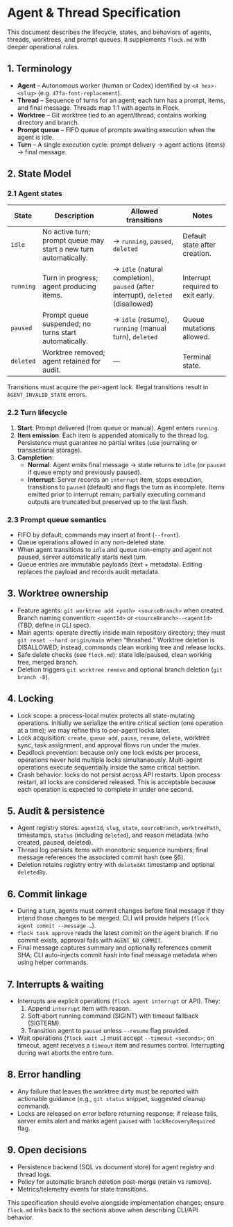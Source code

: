 # Agent & Thread Specification

This document describes the lifecycle, states, and behaviors of agents, threads, worktrees,
and prompt queues. It supplements `flock.md` with deeper operational rules.

## 1. Terminology

- **Agent** – Autonomous worker (human or Codex) identified by `<4 hex>-<slug>`
  (e.g. `47fa-font-replacement`).
- **Thread** – Sequence of turns for an agent; each turn has a prompt, items, and final
  message. Threads map 1:1 with agents in Flock.
- **Worktree** – Git worktree tied to an agent/thread; contains working directory and
  branch.
- **Prompt queue** – FIFO queue of prompts awaiting execution when the agent is idle.
- **Turn** – A single execution cycle: prompt delivery → agent actions (items) → final
  message.

## 2. State Model

### 2.1 Agent states

| State | Description | Allowed transitions | Notes |
|-------|-------------|---------------------|-------|
| `idle` | No active turn; prompt queue may start a new turn automatically. | → `running`, `paused`, `deleted` | Default state after creation. |
| `running` | Turn in progress; agent producing items. | → `idle` (natural completion), `paused` (after interrupt), `deleted` (disallowed) | Interrupt required to exit early. |
| `paused` | Prompt queue suspended; no turns start automatically. | → `idle` (resume), `running` (manual turn), `deleted` | Queue mutations allowed. |
| `deleted` | Worktree removed; agent retained for audit. | — | Terminal state. |

Transitions must acquire the per-agent lock. Illegal transitions result in
`AGENT_INVALID_STATE` errors.

### 2.2 Turn lifecycle

1. **Start**: Prompt delivered (from queue or manual). Agent enters `running`.
2. **Item emission**: Each item is appended atomically to the thread log. Persistence
   must guarantee no partial writes (use journaling or transactional storage).
3. **Completion**:
   - **Normal**: Agent emits final message → state returns to `idle` (or `paused` if queue
     empty and previously paused).
   - **Interrupt**: Server records an `interrupt` item, stops execution, transitions to
     `paused` (default) and flags the turn as incomplete. Items emitted prior to interrupt
     remain; partially executing command outputs are truncated but preserved up to the
     last flush.

### 2.3 Prompt queue semantics

- FIFO by default; commands may insert at front (`--front`).
- Queue operations allowed in any non-deleted state.
- When agent transitions to `idle` and queue non-empty and agent not paused, server
  automatically starts next turn.
- Queue entries are immutable payloads (text + metadata). Editing replaces the payload and
  records audit metadata.

## 3. Worktree ownership

- Feature agents: `git worktree add <path> <sourceBranch>` when created. Branch naming
  convention: `<agentId>` or `<sourceBranch>--<agentId>` (TBD, define in CLI spec).
- Main agents: operate directly inside main repository directory; they must `git reset
  --hard origin/main` when “thrashed.” Worktree deletion is DISALLOWED; instead, commands
  clean working tree and release locks.
- Safe delete checks (see `flock.md`): state idle/paused, clean working tree, merged branch.
- Deletion triggers `git worktree remove` and optional branch deletion (`git branch -D`).

## 4. Locking

- Lock scope: a process-local mutex protects all state-mutating operations. Initially we
  serialize the entire critical section (one operation at a time); we may refine this to
  per-agent locks later.
- Lock acquisition: `create`, `queue add`, `pause`, `resume`, `delete`, worktree sync,
  task assignment, and approval flows run under the mutex.
- Deadlock prevention: because only one lock exists per process, operations never hold
  multiple locks simultaneously. Multi-agent operations execute sequentially inside the
  same critical section.
- Crash behavior: locks do not persist across API restarts. Upon process restart, all
  locks are considered released. This is acceptable because each operation is expected to
  complete in under one second.

## 5. Audit & persistence

- Agent registry stores: `agentId`, `slug`, `state`, `sourceBranch`, `worktreePath`,
  timestamps, `status` (including `deleted`), and reason metadata (who created, paused,
  deleted).
- Thread log persists items with monotonic sequence numbers; final message references the
  associated commit hash (see §6).
- Deletion retains registry entry with `deletedAt` timestamp and optional `deletedBy`.

## 6. Commit linkage

- During a turn, agents must commit changes before final message if they intend those
  changes to be merged. CLI will provide helpers (`flock agent commit --message …`).
- `flock task approve` reads the latest commit on the agent branch. If no commit exists,
  approval fails with `AGENT_NO_COMMIT`.
- Final message captures summary and optionally references commit SHA; CLI auto-injects
  commit hash into final message metadata when using helper commands.

## 7. Interrupts & waiting

- Interrupts are explicit operations (`flock agent interrupt` or API). They:
  1. Append `interrupt` item with reason.
  2. Soft-abort running command (SIGINT) with timeout fallback (SIGTERM).
  3. Transition agent to `paused` unless `--resume` flag provided.
- Wait operations (`flock wait …`) must accept `--timeout <seconds>`; on timeout, agent
  receives a `timeout` item and resumes control. Interrupting during wait aborts the entire
  turn.

## 8. Error handling

- Any failure that leaves the worktree dirty must be reported with actionable guidance
  (e.g., `git status` snippet, suggested cleanup command).
- Locks are released on error before returning response; if release fails, server emits
  alert and marks agent `paused` with `lockRecoveryRequired` flag.

## 9. Open decisions

- Persistence backend (SQL vs document store) for agent registry and thread logs.
- Policy for automatic branch deletion post-merge (retain vs remove).
- Metrics/telemetry events for state transitions.

This specification should evolve alongside implementation changes; ensure `flock.md` links
back to the sections above when describing CLI/API behavior.
